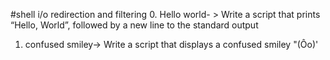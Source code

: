 #shell i/o redirection and filtering
0. Hello world- > Write a script that prints “Hello, World”, followed by a new line to the standard output
1. confused smiley-> Write a script that displays a confused smiley "(Ôo)'
